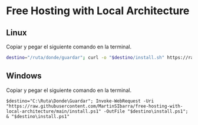 # Free Hosting with Local Architecture

## Linux

Copiar y pegar el siguiente comando en la terminal.
```Bash
destino="/ruta/donde/guardar"; curl -o "$destino/install.sh" https://raw.githubusercontent.com/MartinSIbarra/free-hosting-with-local-architecture/main/install.sh && chmod +x "$destino/install.sh" && "$destino/install.sh"
```


## Windows

Copiar y pegar el siguiente comando en la terminal.
```
$destino="C:\Ruta\Donde\Guardar"; Invoke-WebRequest -Uri "https://raw.githubusercontent.com/MartinSIbarra/free-hosting-with-local-architecture/main/install.ps1" -OutFile "$destino\install.ps1"; & "$destino\install.ps1"
```
